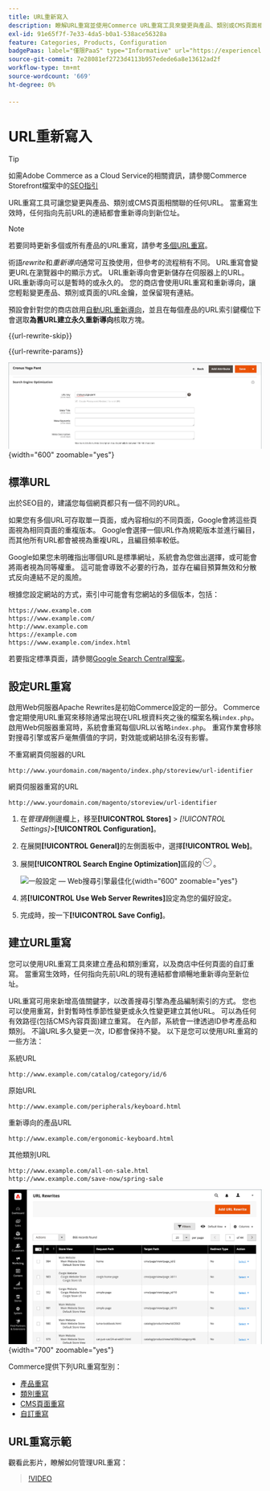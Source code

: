 ```yaml
---
title: URL重新寫入
description: 瞭解URL重寫並使用Commerce URL重寫工具來變更與產品、類別或CMS頁面相關聯的URL。
exl-id: 91e65f7f-7e33-4da5-b0a1-538ace56328a
feature: Categories, Products, Configuration
badgePaas: label="僅限PaaS" type="Informative" url="https://experienceleague.adobe.com/zh-hant/docs/commerce/user-guides/product-solutions" tooltip="僅適用於雲端專案(Adobe管理的PaaS基礎結構)和內部部署專案的Adobe Commerce 。"
source-git-commit: 7e28081ef2723d4113b957edede6a8e13612ad2f
workflow-type: tm+mt
source-wordcount: '669'
ht-degree: 0%

---
```


# URL重新寫入

>[!TIP]
>
>如需Adobe Commerce as a Cloud Service的相關資訊，請參閱Commerce Storefront檔案中的[SEO指引](https://experienceleague.adobe.com/developer/commerce/storefront/setup/seo/indexing/?lang=zh-Hant)

URL重寫工具可讓您變更與產品、類別或CMS頁面相關聯的任何URL。 當重寫生效時，任何指向先前URL的連結都會重新導向到新位址。

>[!NOTE]
>
>若要同時更新多個或所有產品的URL重寫，請參考[多個URL重寫](url-rewrite-product.md#multiple-url-rewrites)。

術語&#x200B;_rewrite_&#x200B;和&#x200B;_重新導向_&#x200B;通常可互換使用，但參考的流程稍有不同。 URL重寫會變更URL在瀏覽器中的顯示方式。 URL重新導向會更新儲存在伺服器上的URL。 URL重新導向可以是暫時的或永久的。 您的商店會使用URL重寫和重新導向，讓您輕鬆變更產品、類別或頁面的URL金鑰，並保留現有連結。

預設會針對您的商店啟用[自動URL重新導向](url-redirect-product-automatic.md)，並且在每個產品的URL索引鍵欄位下會選取&#x200B;**為舊URL建立永久重新導向**&#x200B;核取方塊。

{{url-rewrite-skip}}

{{url-rewrite-params}}

![搜尋引擎最佳化 — 建立永久性URL重新導向](./assets/product-search-engine-optimization-create-permanent-redirect.png){width="600" zoomable="yes"}

## 標準URL

出於SEO目的，建議您每個網頁都只有一個不同的URL。

如果您有多個URL可存取單一頁面，或內容相似的不同頁面，Google會將這些頁面視為相同頁面的重複版本。 Google會選擇一個URL作為規範版本並進行編目，而其他所有URL都會被視為重複URL，且編目頻率較低。

Google如果您未明確指出哪個URL是標準網址，系統會為您做出選擇，或可能會將兩者視為同等權重。 這可能會導致不必要的行為，並存在編目預算無效和分散式反向連結不足的風險。

根據您設定網站的方式，索引中可能會有您網站的多個版本，包括：

    https://www.example.com
    https://www.example.com/
    http://www.example.com
    https://example.com
    https://www.example.com/index.html

若要指定標準頁面，請參閱[Google Search Central檔案](https://developers.google.com/search/docs/crawling-indexing/consolidate-duplicate-urls)。

## 設定URL重寫

啟用Web伺服器Apache Rewrites是初始Commerce設定的一部分。 Commerce會定期使用URL重寫來移除通常出現在URL根資料夾之後的檔案名稱`index.php`。 啟用Web伺服器重寫時，系統會重寫每個URL以省略`index.php`。 重寫作業會移除對搜尋引擎或客戶毫無價值的字詞，對效能或網站排名沒有影響。

不重寫網頁伺服器的URL

    http://www.yourdomain.com/magento/index.php/storeview/url-identifier

網頁伺服器重寫的URL

    http://www.yourdomain.com/magento/storeview/url-identifier

1. 在&#x200B;_管理員_&#x200B;側邊欄上，移至&#x200B;**[!UICONTROL Stores]** > _[!UICONTROL Settings]_>**[!UICONTROL Configuration]**。

1. 在展開&#x200B;**[!UICONTROL General]**&#x200B;的左側面板中，選擇&#x200B;**[!UICONTROL Web]**。

1. 展開&#x200B;**[!UICONTROL Search Engine Optimization]**&#x200B;區段的![擴充選擇器](../assets/icon-display-expand.png)。

   ![一般設定 — Web搜尋引擎最佳化](../configuration-reference/general/assets/web-search-engine-optimization.png){width="600" zoomable="yes"}

1. 將&#x200B;**[!UICONTROL Use Web Server Rewrites]**&#x200B;設定為您的偏好設定。

1. 完成時，按一下&#x200B;**[!UICONTROL Save Config]**。

## 建立URL重寫

您可以使用URL重寫工具來建立產品和類別重寫，以及商店中任何頁面的自訂重寫。 當重寫生效時，任何指向先前URL的現有連結都會順暢地重新導向至新位址。

URL重寫可用來新增高值關鍵字，以改善搜尋引擎為產品編制索引的方式。 您也可以使用重寫，針對暫時性季節性變更或永久性變更建立其他URL。 可以為任何有效路徑(包括CMS內容頁面)建立重寫。 在內部，系統會一律透過ID參考產品和類別。 不論URL多久變更一次，ID都會保持不變。 以下是您可以使用URL重寫的一些方法：

系統URL

    http://www.example.com/catalog/category/id/6

原始URL

    http://www.example.com/peripherals/keyboard.html

重新導向的產品URL

    http://www.example.com/ergonomic-keyboard.html

其他類別URL

    http://www.example.com/all-on-sale.html
    http://www.example.com/save-now/spring-sale

![URL重寫格線](./assets/url-rewrites.png){width="700" zoomable="yes"}

Commerce提供下列URL重寫型別：

* [產品重寫](url-rewrite-product.md)
* [類別重寫](url-rewrite-category.md)
* [CMS頁面重寫](url-rewrite-cms-page.md)
* [自訂重寫](url-rewrite-custom.md)

## URL重寫示範

觀看此影片，瞭解如何管理URL重寫：

>[!VIDEO](https://video.tv.adobe.com/v/343751?quality=12&learn=on)

